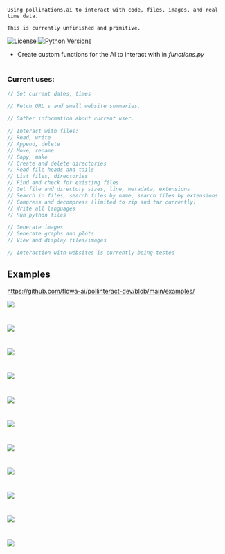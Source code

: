 ```
Using pollinations.ai to interact with code, files, images, and real time data.

This is currently unfinished and primitive.
```
[![License](https://img.shields.io/badge/license-MIT-blue.svg)](https://github.com/toolkitr/tkr/blob/main/LICENSE)
[![Python Versions](https://img.shields.io/badge/python-3.7%20|%203.8%20|%203.9%20|%203.10%20|%203.11%20|%203.12%20-blue)](https://www.python.org/downloads/)
- Create custom functions for the AI to interact with in *functions.py*
#
### Current uses:
```js
// Get current dates, times

// Fetch URL's and small website summaries.

// Gather information about current user.

// Interact with files:
// Read, write
// Append, delete
// Move, rename
// Copy, make
// Create and delete directories
// Read file heads and tails
// List files, directories
// Find and check for existing files
// Get file and directory sizes, line, metadata, extensions
// Search in files, search files by name, search files by extensions
// Compress and decompress (limited to zip and tar currently)
// Write all languages
// Run python files

// Generate images
// Generate graphs and plots
// View and display files/images

// Interaction with websites is currently being tested
```

## Examples

https://github.com/flowa-ai/pollinteract-dev/blob/main/examples/

<div id="header">
  <img src="https://github.com/flowa-ai/pollinteract-dev/blob/main/examples/image1.png"/>
</div>

#

<div id="header">
  <img src="https://github.com/flowa-ai/pollinteract-dev/blob/main/examples/image2.png"/>
</div>

#

<div id="header">
  <img src="https://github.com/flowa-ai/pollinteract-dev/blob/main/examples/image3.png"/>
</div>

#

<div id="header">
  <img src="https://github.com/flowa-ai/pollinteract-dev/blob/main/examples/image4.png"/>
</div>

#

<div id="header">
  <img src="https://github.com/flowa-ai/pollinteract-dev/blob/main/examples/image5.png"/>
</div>

#

<div id="header">
  <img src="https://github.com/flowa-ai/pollinteract-dev/blob/main/examples/image6.png"/>
</div>

#

<div id="header">
  <img src="https://github.com/flowa-ai/pollinteract-dev/blob/main/examples/image7.png"/>
</div>

#

<div id="header">
  <img src="https://github.com/flowa-ai/pollinteract-dev/blob/main/examples/image8.png"/>
</div>

#

<div id="header">
  <img src="https://github.com/flowa-ai/pollinteract-dev/blob/main/examples/image9.png"/>
</div>

#

<div id="header">
  <img src="https://github.com/flowa-ai/pollinteract-dev/blob/main/examples/image10.png"/>
</div>

#

<div id="header">
  <img src="https://github.com/flowa-ai/pollinteract-dev/blob/main/examples/image11.png"/>
</div>
